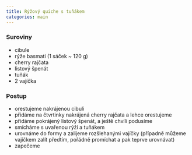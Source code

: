 ```yaml
---
title: Rýžový quiche s tuňákem
categories: main
---
```


### Suroviny
- cibule
- rýže basmati (1 sáček ~ 120 g)
- cherry rajčata
- listový špenát
- tuňák
- 2 vajíčka

### Postup
- orestujeme nakrájenou cibuli
- přidáme na čtvrtinky nakrájená cherry rajčata a lehce orestujeme
- přidáme pokrájený listový špenát, a ještě chvíli podusíme
- smícháme s uvařenou rýží a tuňákem
- urovnáme do formy a zalijeme rozšlehanými vajíčky (případně můžeme vajíčkem zalít předtím, pořádně promíchat a pak teprve urovnávat)
- zapečeme
